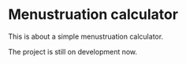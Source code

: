 # Menustruation calculator

This is about a simple menustruation calculator.

The project is still on development now.
